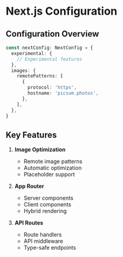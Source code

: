 # Next.js Configuration

## Configuration Overview
```typescript
const nextConfig: NextConfig = {
  experimental: {
    // Experimental features
  },
  images: {
    remotePatterns: [
      {
        protocol: 'https',
        hostname: 'picsum.photos',
      },
    ],
  },
}
```

## Key Features
1. **Image Optimization**
   - Remote image patterns
   - Automatic optimization
   - Placeholder support

2. **App Router**
   - Server components
   - Client components
   - Hybrid rendering

3. **API Routes**
   - Route handlers
   - API middleware
   - Type-safe endpoints 